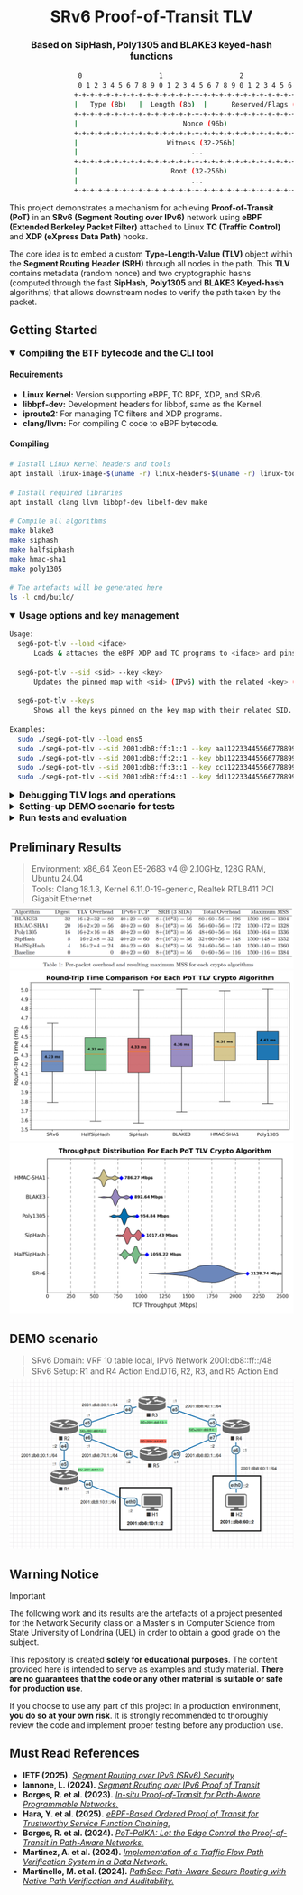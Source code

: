 <h1 align="center">SRv6 Proof-of-Transit TLV</h1>
<h3 align="center">Based on SipHash, Poly1305 and BLAKE3 keyed-hash functions</h3>

```bash
                 0                   1                   2                   3
                 0 1 2 3 4 5 6 7 8 9 0 1 2 3 4 5 6 7 8 9 0 1 2 3 4 5 6 7 8 9 0 1
                +-+-+-+-+-+-+-+-+-+-+-+-+-+-+-+-+-+-+-+-+-+-+-+-+-+-+-+-+-+-+-+-+-
                |   Type (8b)   |  Length (8b)  |      Reserved/Flags (16b)      |
                +-+-+-+-+-+-+-+-+-+-+-+-+-+-+-+-+-+-+-+-+-+-+-+-+-+-+-+-+-+-+-+-+-
                |                          Nonce (96b)                           |
                +-+-+-+-+-+-+-+-+-+-+-+-+-+-+-+-+-+-+-+-+-+-+-+-+-+-+-+-+-+-+-+-+-
                |                      Witness (32-256b)                         |
                |                            ...                                 |
                +-+-+-+-+-+-+-+-+-+-+-+-+-+-+-+-+-+-+-+-+-+-+-+-+-+-+-+-+-+-+-+-+-
                |                       Root (32-256b)                           |
                |                            ...                                 |
                +-+-+-+-+-+-+-+-+-+-+-+-+-+-+-+-+-+-+-+-+-+-+-+-+-+-+-+-+-+-+-+-+-
```

This project demonstrates a mechanism for achieving **Proof-of-Transit (PoT)** in an **SRv6 (Segment Routing over IPv6)** network using **eBPF  (Extended Berkeley Packet Filter)** attached to Linux **TC (Traffic Control)** and **XDP (eXpress Data Path)** hooks.

The core idea is to embed a custom **Type-Length-Value (TLV)** object within the **Segment Routing Header (SRH)** through all nodes in the path. This **TLV** contains metadata (random nonce) and two cryptographic hashs (computed through the fast **SipHash**, **Poly1305** and **BLAKE3 Keyed-hash** algorithms) that allows downstream nodes to verify the path taken by the packet.

## Getting Started

<details open>
  <summary style="font-size: 16px;"><strong>Compiling the BTF bytecode and the CLI tool</strong></summary>

  #### Requirements

  * **Linux Kernel:** Version supporting eBPF, TC BPF, XDP, and SRv6.
  * **libbpf-dev:** Development headers for libbpf, same as the Kernel.
  * **iproute2:** For managing TC filters and XDP programs.
  * **clang/llvm:** For compiling C code to eBPF bytecode.

  #### Compiling

  ```bash
  # Install Linux Kernel headers and tools
  apt install linux-image-$(uname -r) linux-headers-$(uname -r) linux-tools-$(uname -r)

  # Install required libraries
  apt install clang llvm libbpf-dev libelf-dev make

  # Compile all algorithms
  make blake3
  make siphash
  make halfsiphash
  make hmac-sha1
  make poly1305

  # The artefacts will be generated here
  ls -l cmd/build/
  ```
</details>
<details open>
  <summary style="font-size: 16px;"><strong>Usage options and key management</strong></summary>

  ```bash
  Usage:
    seg6-pot-tlv --load <iface>
        Loads & attaches the eBPF XDP and TC programs to <iface> and pins the maps.

    seg6-pot-tlv --sid <sid> --key <key>
        Updates the pinned map with <sid> (IPv6) with the related <key> (max 32B).

    seg6-pot-tlv --keys
        Shows all the keys pinned on the key map with their related SID.

  Examples:
    sudo ./seg6-pot-tlv --load ens5
    sudo ./seg6-pot-tlv --sid 2001:db8:ff:1::1 --key aa112233445566778899aabbccddeeff00112233445566778899aabbccddee11
    sudo ./seg6-pot-tlv --sid 2001:db8:ff:2::1 --key bb112233445566778899aabbccddeeff00112233445566778899aabbccddee22
    sudo ./seg6-pot-tlv --sid 2001:db8:ff:3::1 --key cc112233445566778899aabbccddeeff00112233445566778899aabbccddee33
    sudo ./seg6-pot-tlv --sid 2001:db8:ff:4::1 --key dd112233445566778899aabbccddeeff00112233445566778899aabbccddee44
  ```
</details>
<details>
  <summary style="font-size: 16px;"><strong>Debugging TLV logs and operations</strong></summary>

  ```bash
  # Monitor eBPF logs
  bpftool prog trace

  # Monitor SRv6 packets
  tcpdump -pni any "ip6[6]==43" -vvv -x
  tshark -i any -p -f "ip6[6]==43" -V -x
  ```
</details>
<details>
  <summary style="font-size: 16px;"><strong>Setting-up DEMO scenario for tests</strong></summary>

  - [topology/README.md](topology/README.md)
</details>
<details>
  <summary style="font-size: 16px;"><strong>Run tests and evaluation</strong></summary>

  - [tests/round-trip-time/README.md](tests/round-trip-time/README.md)
</details>

## Preliminary Results

<blockquote style="margin-bottom: 2px;">Environment: x86_64 Xeon E5-2683 v4 @ 2.10GHz, 128G RAM, Ubuntu 24.04</blockquote>
<blockquote style="margin-top: 0; margin-bottom: 6px;">Tools: Clang 18.1.3, Kernel 6.11.0-19-generic, Realtek RTL8411 PCI Gigabit Ethernet</blockquote>

<div align="center"><img src="./tests/debug/srv6-pot-tlv-overhead.png" /></div>
<div align="center"><img src="./tests/round-trip-time/round-trip-time.png" /></div>
<div align="center"><img src="./tests/throughput/throughput.png" /></div>

## DEMO scenario

<blockquote style="margin-bottom: 2px;">SRv6 Domain: VRF 10 table local, IPv6 Network 2001:db8::ff::/48</blockquote>
<blockquote style="margin-top: 0; margin-bottom: 6px;">SRv6 Setup: R1 and R4 Action End.DT6, R2, R3, and R5 Action End</blockquote>

<div align="center"><img src="./topology/qemu-virtual-srv6.png" /></div>

## Warning Notice

> [!IMPORTANT]
>
> The following work and its results are the artefacts of a project presented for the Network Security class on a Master's in Computer Science from State University of Londrina (UEL) in order to obtain a good grade on the subject.
>
> This repository is created **solely for educational purposes**. The content provided here is intended to serve as examples and study material. **There are no guarantees that the code or any other material is suitable or safe for production use**.
>
> If you choose to use any part of this project in a production environment, **you do so at your own risk**. It is strongly recommended to thoroughly review the code and implement proper testing before any production use.

## Must Read References

- **IETF (2025).** *[Segment Routing over IPv6 (SRv6) Security](https://datatracker.ietf.org/doc/draft-ietf-spring-srv6-security/)*
- **Iannone, L. (2024).** *[Segment Routing over IPv6 Proof of Transit](https://datatracker.ietf.org/meeting/119/materials/slides-119-spring-srv6-proof-of-transit-00)*
- **Borges, R. et al. (2023).** *[In-situ Proof-of-Transit for Path-Aware Programmable Networks.](https://ieeexplore.ieee.org/document/10175482)*
- **Hara, Y. et al. (2025).** *[eBPF-Based Ordered Proof of Transit for Trustworthy Service Function Chaining.](https://ieeexplore.ieee.org/document/10924210)*
- **Borges, R. et al. (2024).** *[PoT-PolKA: Let the Edge Control the Proof-of-Transit in Path-Aware Networks.](https://ieeexplore.ieee.org/document/10500862)*
- **Martinez, A. et al. (2024).** *[Implementation of a Traffic Flow Path Verification System in a Data Network.](https://ieeexplore.ieee.org/document/10597042)*
- **Martinello, M. et al. (2024).** *[PathSec: Path-Aware Secure Routing with Native Path Verification and Auditability.](https://ieeexplore.ieee.org/document/10807493)*

